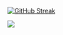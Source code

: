 [![GitHub Streak](https://github-readme-streak-stats.herokuapp.com?user=malikfajr&theme=dark&border_radius=5&locale=id&mode=weekly)](https://git.io/streak-stats)

<img src="https://github-readme-stats.vercel.app/api/top-langs/?username=malikfajr&layout=compact" />
